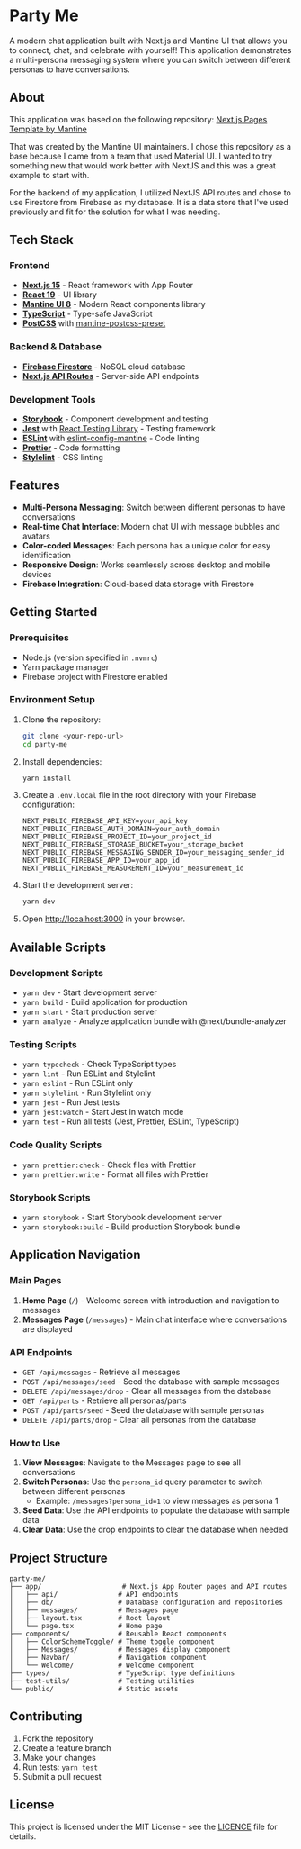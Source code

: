 # Party Me

A modern chat application built with Next.js and Mantine UI that allows you to connect, chat, and celebrate with yourself! This application demonstrates a multi-persona messaging system where you can switch between different personas to have conversations.

## About

This application was based on the following repository:
[Next.js Pages Template by Mantine](https://github.com/mantinedev/next-pages-template)

That was created by the Mantine UI maintainers. I chose this repository as a base because I came from a team that used Material UI. I wanted to try something new that would work better with NextJS and this was a great example to start with.

For the backend of my application, I utilized NextJS API routes and chose to use Firestore from Firebase as my database. It is a data store that I've used previously and fit for the solution for what I was needing.

## Tech Stack

### Frontend
- **[Next.js 15](https://nextjs.org/)** - React framework with App Router
- **[React 19](https://react.dev/)** - UI library
- **[Mantine UI 8](https://mantine.dev/)** - Modern React components library
- **[TypeScript](https://www.typescriptlang.org/)** - Type-safe JavaScript
- **[PostCSS](https://postcss.org/)** with [mantine-postcss-preset](https://mantine.dev/styles/postcss-preset)

### Backend & Database
- **[Firebase Firestore](https://firebase.google.com/docs/firestore)** - NoSQL cloud database
- **[Next.js API Routes](https://nextjs.org/docs/app/building-your-application/routing/route-handlers)** - Server-side API endpoints

### Development Tools
- **[Storybook](https://storybook.js.org/)** - Component development and testing
- **[Jest](https://jestjs.io/)** with [React Testing Library](https://testing-library.com/docs/react-testing-library/intro) - Testing framework
- **[ESLint](https://eslint.org/)** with [eslint-config-mantine](https://github.com/mantinedev/eslint-config-mantine) - Code linting
- **[Prettier](https://prettier.io/)** - Code formatting
- **[Stylelint](https://stylelint.io/)** - CSS linting

## Features

- **Multi-Persona Messaging**: Switch between different personas to have conversations
- **Real-time Chat Interface**: Modern chat UI with message bubbles and avatars
- **Color-coded Messages**: Each persona has a unique color for easy identification
- **Responsive Design**: Works seamlessly across desktop and mobile devices
- **Firebase Integration**: Cloud-based data storage with Firestore

## Getting Started

### Prerequisites

- Node.js (version specified in `.nvmrc`)
- Yarn package manager
- Firebase project with Firestore enabled

### Environment Setup

1. Clone the repository:
   ```bash
   git clone <your-repo-url>
   cd party-me
   ```

2. Install dependencies:
   ```bash
   yarn install
   ```

3. Create a `.env.local` file in the root directory with your Firebase configuration:
   ```env
   NEXT_PUBLIC_FIREBASE_API_KEY=your_api_key
   NEXT_PUBLIC_FIREBASE_AUTH_DOMAIN=your_auth_domain
   NEXT_PUBLIC_FIREBASE_PROJECT_ID=your_project_id
   NEXT_PUBLIC_FIREBASE_STORAGE_BUCKET=your_storage_bucket
   NEXT_PUBLIC_FIREBASE_MESSAGING_SENDER_ID=your_messaging_sender_id
   NEXT_PUBLIC_FIREBASE_APP_ID=your_app_id
   NEXT_PUBLIC_FIREBASE_MEASUREMENT_ID=your_measurement_id
   ```

4. Start the development server:
   ```bash
   yarn dev
   ```

5. Open [http://localhost:3000](http://localhost:3000) in your browser.

## Available Scripts

### Development Scripts
- `yarn dev` - Start development server
- `yarn build` - Build application for production
- `yarn start` - Start production server
- `yarn analyze` - Analyze application bundle with @next/bundle-analyzer

### Testing Scripts
- `yarn typecheck` - Check TypeScript types
- `yarn lint` - Run ESLint and Stylelint
- `yarn eslint` - Run ESLint only
- `yarn stylelint` - Run Stylelint only
- `yarn jest` - Run Jest tests
- `yarn jest:watch` - Start Jest in watch mode
- `yarn test` - Run all tests (Jest, Prettier, ESLint, TypeScript)

### Code Quality Scripts
- `yarn prettier:check` - Check files with Prettier
- `yarn prettier:write` - Format all files with Prettier

### Storybook Scripts
- `yarn storybook` - Start Storybook development server
- `yarn storybook:build` - Build production Storybook bundle

## Application Navigation

### Main Pages

1. **Home Page** (`/`) - Welcome screen with introduction and navigation to messages
2. **Messages Page** (`/messages`) - Main chat interface where conversations are displayed

### API Endpoints

- `GET /api/messages` - Retrieve all messages
- `POST /api/messages/seed` - Seed the database with sample messages
- `DELETE /api/messages/drop` - Clear all messages from the database
- `GET /api/parts` - Retrieve all personas/parts
- `POST /api/parts/seed` - Seed the database with sample personas
- `DELETE /api/parts/drop` - Clear all personas from the database

### How to Use

1. **View Messages**: Navigate to the Messages page to see all conversations
2. **Switch Personas**: Use the `persona_id` query parameter to switch between different personas
   - Example: `/messages?persona_id=1` to view messages as persona 1
3. **Seed Data**: Use the API endpoints to populate the database with sample data
4. **Clear Data**: Use the drop endpoints to clear the database when needed

## Project Structure

```
party-me/
├── app/                    # Next.js App Router pages and API routes
│   ├── api/               # API endpoints
│   ├── db/                # Database configuration and repositories
│   ├── messages/          # Messages page
│   ├── layout.tsx         # Root layout
│   └── page.tsx           # Home page
├── components/            # Reusable React components
│   ├── ColorSchemeToggle/ # Theme toggle component
│   ├── Messages/          # Messages display component
│   ├── Navbar/            # Navigation component
│   └── Welcome/           # Welcome component
├── types/                 # TypeScript type definitions
├── test-utils/            # Testing utilities
└── public/                # Static assets
```

## Contributing

1. Fork the repository
2. Create a feature branch
3. Make your changes
4. Run tests: `yarn test`
5. Submit a pull request

## License

This project is licensed under the MIT License - see the [LICENCE](LICENCE) file for details.
